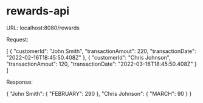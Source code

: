 # rewards-api

URL: localhost:8080/rewards

Request: 

[
    {
        "customerId": "John Smith",
        "transactionAmout": 220,
        "transactionDate": "2022-02-16T18:45:50.408Z"
    },
    {
        "customerId": "Chris Johnson",
        "transactionAmout": 120,
        "transactionDate": "2022-03-16T18:45:50.408Z"
    }
]

Response: 

{
    "John Smith": {
        "FEBRUARY": 290
    },
    "Chris Johnson": {
        "MARCH": 90
    }
}

